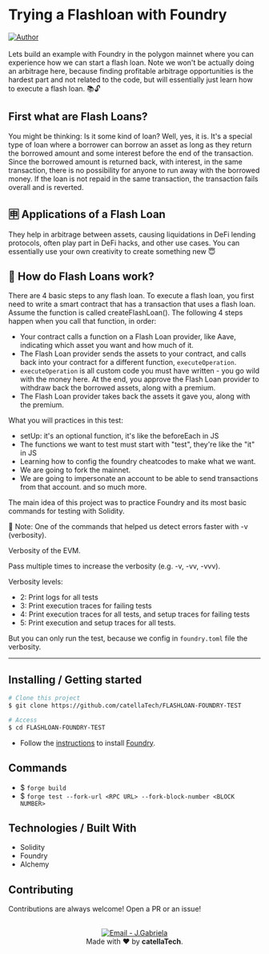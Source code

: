 # Trying a Flashloan with Foundry
<a href="https://github.com/catellaTech" target="_blank">
    <img alt="Author" src="https://img.shields.io/badge/made%20by-CatellaTech-blueviolet?style=flat-square">
  </a>
<br>
<br>
Lets build an example with Foundry in the polygon mainnet where you can experience how we can start a flash loan. Note we won't be actually doing an arbitrage here, because finding profitable arbitrage opportunities is the hardest part and not related to the code, but will essentially just learn how to execute a flash loan.  📚🔓

## First what are Flash Loans?

You might be thinking: Is it some kind of loan? Well, yes, it is. It's a special type of loan where a borrower can borrow an asset as long as they return the borrowed amount and some interest before the end of the transaction. Since the borrowed amount is returned back, with interest, in the same transaction, there is no possibility for anyone to run away with the borrowed money. If the loan is not repaid in the same transaction, the transaction fails overall and is reverted.

## 🈸 Applications of a Flash Loan
They help in arbitrage between assets, causing liquidations in DeFi lending protocols, often play part in DeFi hacks, and other use cases. You can essentially use your own creativity to create something new 😇

## 🤔 How do Flash Loans work?
There are 4 basic steps to any flash loan. To execute a flash loan, you first need to write a smart contract that has a transaction that uses a flash loan. Assume the function is called createFlashLoan(). The following 4 steps happen when you call that function, in order:

- Your contract calls a function on a Flash Loan provider, like Aave, indicating which asset you want and how much of it.
- The Flash Loan provider sends the assets to your contract, and calls back into your contract for a different function, `executeOperation`.
- `executeOperation` is all custom code you must have written - you go wild with the money here. At the end, you approve the Flash Loan provider to withdraw back the borrowed assets, along with a premium.
- The Flash Loan provider takes back the assets it gave you, along with the premium.

What you will practices in this test:
- setUp: it's an optional function, it's like the beforeEach in JS
- The functions we want to test must start with "test", they're like the "it" in JS
- Learning how to config the foundry cheatcodes to make what we want. 
- We are going to fork the mainnet.
- We are going to impersonate an account to be able to send transactions from that account.
and so much more.

The main idea of this project was to practice Foundry and its most basic commands for testing with Solidity. 

🚨 Note: One of the commands that helped us detect errors faster with -v (verbosity).

Verbosity of the EVM.

Pass multiple times to increase the verbosity (e.g. -v, -vv, -vvv).

Verbosity levels:

- 2: Print logs for all tests
- 3: Print execution traces for failing tests
- 4: Print execution traces for all tests, and setup traces for failing tests
- 5: Print execution and setup traces for all tests.

But you can only run the test, because we config in `foundry.toml` file the verbosity.

<hr>
<h2> Installing / Getting started </h2>

```bash
# Clone this project
$ git clone https://github.com/catellaTech/FLASHLOAN-FOUNDRY-TEST

# Access
$ cd FLASHLOAN-FOUNDRY-TEST
``` 
- Follow the [instructions](https://book.getfoundry.sh/getting-started/installation.html) to install [Foundry](https://github.com/foundry-rs/foundry).

<h2>Commands</h2>

- $ `forge build`
- $ `forge test --fork-url <RPC URL> --fork-block-number <BLOCK NUMBER>`


<h2> Technologies / Built With </h2>

- Solidity
- Foundry
- Alchemy

<h2>Contributing</h2>
Contributions are always welcome! Open a PR or an issue!

<br>
<br>

<p align="center">
<a href="mailto:catellatech@gmail.com" target="_blank" >
  <img alt="Email - J.Gabriela" src="https://img.shields.io/badge/Email--%23F8952D?style=social&logo=gmail">
</a> 
<br/>
  Made with ❤️ by <b>catellaTech</b>.
<p/>
